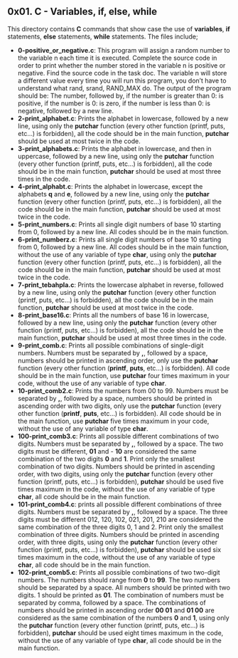 ## 0x01. C - Variables, if, else, while
This directory contains __C__ commands that show case the use of __variables__, __if__ statements, __else__ statements, __while__ statements. The files include;
- __0-positive_or_negative.c__: This program will assign a random number to the variable n each time it is executed. Complete the source code in order to print whether the number stored in the variable n is positive or negative.
Find the source code in the task doc. The variable n will store a different value every time you will run this program, you don’t have to understand what rand, srand, RAND_MAX do. The output of the program should be: The number, followed by, if the number is greater than 0: is positive, if the number is 0: is zero, if the number is less than 0: is negative, followed by a new line.
- __2-print_alphabet.c__: Prints the alphabet in lowercase, followed by a new line, using only the __putchar__ function (every other function (printf, puts, etc…) is forbidden), all the code should be in the main function, __putchar__ should be used at most twice in the code.
- __3-print_alphabets.c__: Prints the alphabet in lowercase, and then in uppercase, followed by a new line, using only the __putchar__ function (every other function (printf, puts, etc…) is forbidden), all the code should be in the main function, __putchar__ should be used at most three times in the code.
- __4-print_alphabt.c__: Prints the alphabet in lowercase, except the alphabets __q__ and __e__, followed by a new line, using only the __putchar__ function (every other function (printf, puts, etc…) is forbidden), all the code should be in the main function, __putchar__ should be used at most twice in the code.
- __5-print_numbers.c__: Prints all single digit numbers of base 10 starting from 0, followed by a new line. All codes should be in the main function.
- __6-print_numberz.c__: Prints all single digit numbers of base 10 starting from 0, followed by a new line. All codes should be in the main function, without the use of any variable of type __char__, using only the __putchar__ function (every other function (printf, puts, etc…) is forbidden), all the code should be in the main function, __putchar__ should be used at most twice in the code.
- __7-print_tebahpla.c__: Prints the lowercase alphabet in reverse, followed by a new line, using only the __putchar__ function (every other function (printf, puts, etc…) is forbidden), all the code should be in the main function, __putchar__ should be used at most twice in the code.
- __8-print_base16.c__: Prints all the numbers of base 16 in lowercase, followed by a new line, using only the __putchar__ function (every other function (printf, puts, etc…) is forbidden), all the code should be in the main function, __putchar__ should be used at most three times in the code.
- __9-print_comb.c__: Prints all possible combinations of single-digit numbers. Numbers must be separated by __,__, followed by a space, numbers should be printed in ascending order, only use the __putchar__ function (every other function (__printf__, __puts__, etc…) is forbidden). All code should be in the main function, use __putchar__ four times maximum in your code, without the use of any variable of type __char__.
- __10-print_comb2.c__: Prints the numbers from 00 to 99. Numbers must be separated by __,__, followed by a space, numbers should be printed in ascending order with two digits, only use the __putchar__ function (every other function (__printf__, __puts__, etc…) is forbidden). All code should be in the main function, use __putchar__ five times maximum in your code, without the use of any variable of type __char__.
- __100-print_comb3.c__:  Prints all possible different combinations of two digits. Numbers must be separated by __,__, followed by a space. The two digits must be different, __01__ and - __10__ are considered the same combination of the two digits __0__ and __1__. Print only the smallest combination of two digits. Numbers should be printed in ascending order, with two digits, using only the __putchar__ function (every other function (printf, puts, etc…) is forbidden), __putchar__ should be used five times maximum in the code, without the use of any variable of type __char__, all code should be in the main function.
- __101-print_comb4.c__:  prints all possible different combinations of three digits. Numbers must be separated by __,__, followed by a space. The three digits must be different 012, 120, 102, 021, 201, 210 are considered the same combination of the three digits 0, 1 and 2. Print only the smallest combination of three digits. Numbers should be printed in ascending order, with three digits, using only the __putchar__ function (every other function (printf, puts, etc…) is forbidden), __putchar__ should be used six times maximum in the code, without the use of any variable of type __char__, all code should be in the main function.
- __102-print_comb5.c__: Prints all possible combinations of two two-digit numbers. The numbers should range from __0__ to __99__. The two numbers should be separated by a space. All numbers should be printed with two digits. 1 should be printed as __01__. The combination of numbers must be separated by comma, followed by a space. The combinations of numbers should be printed in ascending order __00 01__ and __01 00__ are considered as the same combination of the numbers __0__ and __1__, using only the __putchar__ function (every other function (printf, puts, etc…) is forbidden), __putchar__ should be used eight times maximum in the code, without the use of any variable of type __char__, all code should be in the main function.